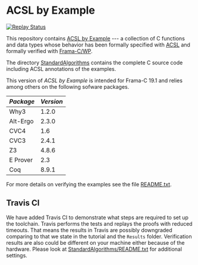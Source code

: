 

# ACSL by Example
[![Replay Status](https://travis-ci.org/fraunhoferfokus/acsl-by-example.svg?branch=master)](https://travis-ci.org/fraunhoferfokus/acsl-by-example)

This repository contains
[ACSL by Example](https://github.com/fraunhoferfokus/acsl-by-example/blob/master/ACSL-by-Example.pdf)
--- a collection of C functions and data types whose
behavior has been formally specified
with [ACSL](https://frama-c.com/acsl.html) and formally verified with [Frama-C/WP](https://frama-c.com/wp.html).

The directory
[StandardAlgorithms](https://github.com/fraunhoferfokus/acsl-by-example/tree/master/StandardAlgorithms)
contains the complete C source code including ACSL annotations of the examples.

This version of *ACSL by Example* is intended for
Frama-C 19.1 and relies among others on the following sofware packages.

*Package* | *Version*
--------- | ---------
 Why3     | 1.2.0
 Alt-Ergo | 2.3.0
 CVC4     | 1.6
 CVC3     | 2.4.1
 Z3       | 4.8.6
 E Prover | 2.3
 Coq      | 8.9.1

For more details on verifying the examples see the file [README.txt](https://github.com/fraunhoferfokus/acsl-by-example/blob/master/StandardAlgorithms/README.txt).

## Travis CI

We have added Travis CI to demonstrate what steps are required to set up the toolchain. Travis performs the tests and replays the proofs with reduced timeouts. That means the results in Travis are possibly downgraded comparing to that we state in the tutorial and the `Results` folder. Verification results are also could be different on your machine either because of the hardware. Please look at [StandardAlgorithms/README.txt](StandardAlgorithms/README.txt) for additional settings.

